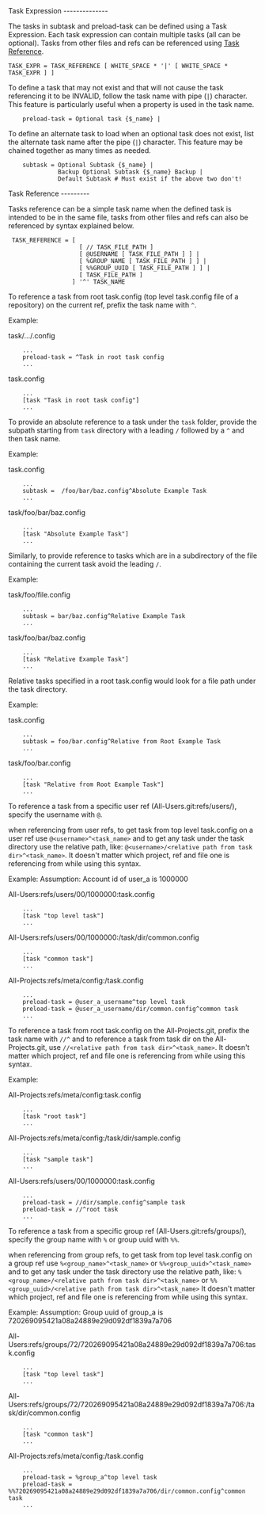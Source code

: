 <a id="task_expression"/>
Task Expression
--------------

The tasks in subtask and preload-task can be defined using a Task Expression.
Each task expression can contain multiple tasks (all can be optional). Tasks
from other files and refs can be referenced using [Task Reference](#task_reference).

```
TASK_EXPR = TASK_REFERENCE [ WHITE_SPACE * '|' [ WHITE_SPACE * TASK_EXPR ] ]
```

To define a task that may not exist and that will not cause the task referencing
it to be INVALID, follow the task name with pipe (`|`) character. This feature
is particularly useful when a property is used in the task name.

```
    preload-task = Optional task {$_name} |
```

To define an alternate task to load when an optional task does not exist,
list the alternate task name after the pipe (`|`) character. This feature
may be chained together as many times as needed.

```
    subtask = Optional Subtask {$_name} |
              Backup Optional Subtask {$_name} Backup |
              Default Subtask # Must exist if the above two don't!
```

<a id="task_reference"/>
Task Reference
---------

Tasks reference can be a simple task name when the defined task is intended to be in
the same file, tasks from other files and refs can also be referenced by syntax explained
below.

```
 TASK_REFERENCE = [
                    [ // TASK_FILE_PATH ]
                    [ @USERNAME [ TASK_FILE_PATH ] ] |
                    [ %GROUP_NAME [ TASK_FILE_PATH ] ] |
                    [ %%GROUP_UUID [ TASK_FILE_PATH ] ] |
                    [ TASK_FILE_PATH ]
                  ] '^' TASK_NAME
```

To reference a task from root task.config (top level task.config file of a repository)
on the current ref, prefix the task name with `^`.

Example:

task/.../<any>.config
```
    ...
    preload-task = ^Task in root task config
    ...
```

task.config
```
    ...
    [task "Task in root task config"]
    ...
```

To provide an absolute reference to a task under the `task` folder, provide the subpath starting
from `task` directory with a leading `/` followed by a `^` and then task name.

Example:

task.config
```
    ...
    subtask =  /foo/bar/baz.config^Absolute Example Task
    ...
```

task/foo/bar/baz.config
```
    ...
    [task "Absolute Example Task"]
    ...
```

Similarly, to provide reference to tasks which are in a subdirectory of the file containing the
current task avoid the leading `/`.

Example:

task/foo/file.config
```
    ...
    subtask = bar/baz.config^Relative Example Task
    ...
```

task/foo/bar/baz.config
```
    ...
    [task "Relative Example Task"]
    ...
```

Relative tasks specified in a root task.config would look for a file path under the task directory.

Example:

task.config
```
    ...
    subtask = foo/bar.config^Relative from Root Example Task
    ...
```

task/foo/bar.config
```
    ...
    [task "Relative from Root Example Task"]
    ...
```

To reference a task from a specific user ref (All-Users.git:refs/users/<user>), specify the
username with `@`.

when referencing from user refs, to get task from top level task.config on a user ref use
`@<username>^<task_name>` and to get any task under the task directory use the relative
path, like: `@<username>/<relative path from task dir>^<task_name>`. It doesn't matter which
project, ref and file one is referencing from while using this syntax.

Example:
Assumption: Account id of user_a is 1000000

All-Users:refs/users/00/1000000:task.config
```
    ...
    [task "top level task"]
    ...
```

All-Users:refs/users/00/1000000:/task/dir/common.config
```
    ...
    [task "common task"]
    ...
```

All-Projects:refs/meta/config:/task.config
```
    ...
    preload-task = @user_a_username^top level task
    preload-task = @user_a_username/dir/common.config^common task
    ...
```

To reference a task from root task.config on the All-Projects.git, prefix the task name with `//^`
and to reference a task from task dir on the All-Projects.git, use
`//<relative path from task dir>^<task_name>`. It doesn't matter which project, ref and file one
is referencing from while using this syntax.

Example:

All-Projects:refs/meta/config:task.config
```
    ...
    [task "root task"]
    ...
```

All-Projects:refs/meta/config:/task/dir/sample.config

```
    ...
    [task "sample task"]
    ...
```

All-Users:refs/users/00/1000000:task.config
```
    ...
    preload-task = //dir/sample.config^sample task
    preload-task = //^root task
    ...
```

To reference a task from a specific group ref (All-Users.git:refs/groups/<sharded-group-uuid>),
specify the group name with `%` or group uuid with `%%`.

when referencing from group refs, to get task from top level task.config on a group ref use
`%<group_name>^<task_name>` or `%%<group_uuid>^<task_name>` and to get any task under the
task directory use the relative path,
like: `%<group_name>/<relative path from task dir>^<task_name>` or
`%%<group_uuid>/<relative path from task dir>^<task_name>`
It doesn't matter which project, ref and file one is referencing from while using this syntax.

Example:
Assumption: Group uuid of group_a is 720269095421a08a24889e29d092df1839a7a706

All-Users:refs/groups/72/720269095421a08a24889e29d092df1839a7a706:task.config
```
    ...
    [task "top level task"]
    ...
```

All-Users:refs/groups/72/720269095421a08a24889e29d092df1839a7a706:/task/dir/common.config
```
    ...
    [task "common task"]
    ...
```

All-Projects:refs/meta/config:/task.config
```
    ...
    preload-task = %group_a^top level task
    preload-task = %%720269095421a08a24889e29d092df1839a7a706/dir/common.config^common task
    ...
```
